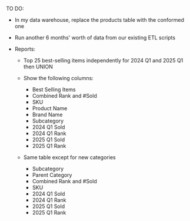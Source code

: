 TO DO:

- In my data warehouse, replace the products table with the conformed one
- Run another 6 months' worth of data from our existing ETL scripts

- Reports:
    - Top 25 best-selling items independently for 2024 Q1 and 2025 Q1 then UNION
    - Show the following columns: 
        - Best Selling Items
        - Combined Rank and #Sold
        - SKU
        - Product Name
        - Brand Name
        - Subcategory
        - 2024 Q1 Sold
        - 2024 Q1 Rank
        - 2025 Q1 Sold
        - 2025 Q1 Rank

    - Same table except for new categories
        - Subcategory
        - Parent Category
        - Combined Rank and #Sold
        - SKU
        - 2024 Q1 Sold
        - 2024 Q1 Rank
        - 2025 Q1 Sold
        - 2025 Q1 Rank